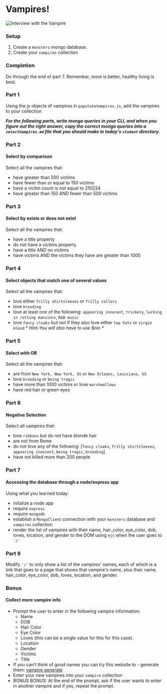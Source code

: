 # Vampires!

![Interview with the Vampire](https://mischiefmanagedsite.files.wordpress.com/2014/05/3.gif)

### Setup

1. Create a `monsters` mongo database.
2. Create your `vampires` collection

### Completion
Do through the end of part 7. Remember, more is better, healthy living is best.

### Part 1

Using the js objects of vampires in `populateVampires.js`, add the vampires to your collection

***For the following parts, write mongo queries in your CLI, and when you figure out the right answer, copy the correct mongo queries into a `selectVampires.md` file that you should make in today's `student` directory.***

### Part 2
#### Select by comparison

Select all the vampires that:
  - have greater than 500 victims
  - have fewer than or equal to 150 victims
  - have a victim count is not equal to 210234
  - have greater than 150 AND fewer than 500 victims

### Part 3
#### Select by exists or does not exist
Select all the vampires that:
  - have a title property
  - do not have a victims property
  - have a title AND no victims
  - have victims AND the victims they have are greater than 1000

### Part 4
#### Select objects that match one of several values
Select all the vampires that:
  - love either `frilly shirtsleeves` or `frilly collars`
  - love `brooding`
  - love at least one of the following: `appearing innocent`, `trickery`, `lurking in rotting mansions`, `R&B music`
  - love `fancy cloaks` but not if they also love either `top hats` or `virgin blood`
    \* *Hint-You will also have to use $nin* \*

### Part 5
#### Select with OR
Select all the vampires that:
  - are from `New York, New York, US` or `New Orleans, Louisiana, US`
  - love `brooding` or `being tragic`
  - have more than 1000 victims or love `marshmallows`
  - have red hair or green eyes

### Part 6
#### Negative Selection
Select all vampires that:
  - love `ribbons` but do not have blonde hair
  - are not from Rome
  - do not love any of the following:
  [`fancy cloaks`, `frilly shirtsleeves`, `appearing innocent`, `being tragic`, `brooding`]
  - have not killed more than 200 people

### Part 7
#### Accessing the database through a node/express app
Using what you learned today:
  - initalize a node app
  - require `express`
  - require `mongodb`
  - establish a `MongoClient` connection with your `monsters` database and `vampires` collection
  - render the list of vampires with their name, hair_color, eye_color, dob, loves, location, and gender to the DOM using `ejs` when the user goes to `'/'`

### Part 8
Modify `'/'` to only show a list of the vampires' names, each of which is a link that goes to a page that shows that vampire's name, plus their name, hair_color, eye_color, dob, loves, location, and gender.

### Bonus
#### Collect more vampire info

- Prompt the user to enter in the following vampire information:
  - Name
  - DOB
  - Hair Color
  - Eye Color
  - Loves (this can be a single value for this for this case).
  - Location
  - Gender
  - Victims
  - Title
- If you can't think of good names you can try this website to - generate them: [vampire generate](http://vampire.namegeneratorfun.com/)
- Enter your new vampires into your `vampire` collection
- BONUS BONUS: At the end of the prompt, ask if the user wants to enter in another vampire and if yes, repeat the prompt.

